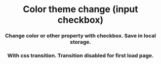 <h1 align="center">Color theme change (input checkbox)</h1>
<h3 align="center">Change color or other property with checkbox. Save in local 
storage.</h3>







<h3 align="center">With css transition. Transition disabled for first load page.</h3>